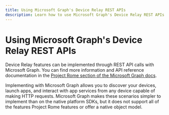 ```yaml
---
title: Using Microsoft Graph's Device Relay REST APIs
description: Learn how to use Microsoft Graph's Device Relay REST APIs to discover your devices, launch apps, and interact with app services.
---
```


# Using Microsoft Graph's Device Relay REST APIs

Device Relay features can be implemented through REST API calls with Microsoft Graph. You can find more information and API reference documentation in the [Project Rome section of the Microsoft Graph docs](https://developer.microsoft.com/graph/docs/api-reference/beta/resources/project_rome_overview#devices).

Implementing with Microsoft Graph allows you to discover your devices, launch apps, and interact with app services from any device capable of making HTTP requests. Microsoft Graph makes these scenarios simpler to implement than on the native platform SDKs, but it does not support all of the features Project Rome features or offer a native object model.